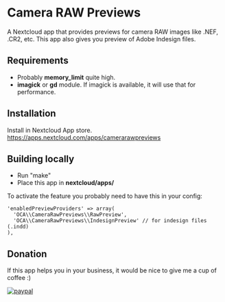 # Camera RAW Previews
A Nextcloud app that provides previews for camera RAW images like .NEF, .CR2, etc.
This app also gives you preview of Adobe Indesign files.


## Requirements
* Probably **memory_limit** quite high.
* **imagick** or **gd** module. If imagick is available, it will use that for performance.


## Installation
Install in Nextcloud App store.
https://apps.nextcloud.com/apps/camerarawpreviews

## Building locally
- Run "make"
- Place this app in **nextcloud/apps/**



To activate the feature you probably need to have this in your config:
```
'enabledPreviewProviders' => array(
  'OCA\\CameraRawPreviews\\RawPreview',
  'OCA\\CameraRawPreviews\\IndesignPreview' // for indesign files (.indd)
),
```
## Donation
If this app helps you in your business, it would be nice to give me a cup of coffee :)

[![paypal](https://img.shields.io/badge/Donate-PayPal-green.svg)](https://www.paypal.me/AriSelseng/2EUR)
